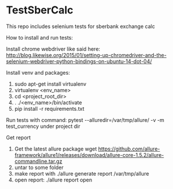 # TestSberCalc
This repo includes selenium tests for
sberbank exchange calc

How to install and run tests:

Install chrome webdriver like said here:
http://blog.likewise.org/2015/01/setting-up-chromedriver-and-the-selenium-webdriver-python-bindings-on-ubuntu-14-dot-04/

Install venv and packages:
1) sudo apt-get install virtualenv
2) virtualenv <env_name>
3) cd <project_root_dir>
3) . ./<env_name>/bin/activate
4) pip install -r requirements.txt

Run tests with command: pytest --alluredir=/var/tmp/allure/ -v -m test_currency under project dir

Get report
1) Get the latest allure package
wget https://github.com/allure-framework/allure1/releases/download/allure-core-1.5.2/allure-commandline.tar.gz
2) untar to some folder
3) make report with ./allure generate report /var/tmp/allure 
4) open report: ./allure report open
